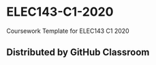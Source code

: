 # ELEC143-C1-2020
Coursework Template for ELEC143 C1 2020

Distributed by GitHub Classroom
-------------------------------